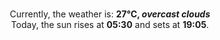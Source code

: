 <p  align="center"><br/>Currently, the weather is: <b> 27°C, <i>overcast clouds</i></b></br>Today, the sun rises at <b>05:30</b> and sets at <b>19:05</b>.</p>